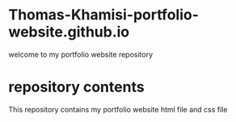 # Thomas-Khamisi-portfolio-website.github.io
welcome to my portfolio website repository


#  repository contents 
This repository contains my portfolio website html file and css file 
